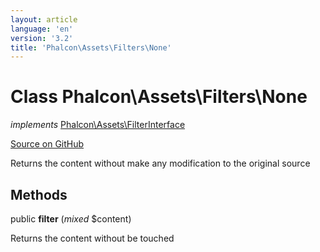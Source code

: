 ```yaml
---
layout: article
language: 'en'
version: '3.2'
title: 'Phalcon\Assets\Filters\None'
---
```

# Class **Phalcon\Assets\Filters\None**

*implements* [Phalcon\Assets\FilterInterface](/3.2/en/api/Phalcon_Assets_FilterInterface)

<a href="https://github.com/phalcon/cphalcon/tree/v3.2.0/phalcon/assets/filters/none.zep" class="btn btn-default btn-sm">Source on GitHub</a>

Returns the content without make any modification to the original source


## Methods
public  **filter** (*mixed* $content)

Returns the content without be touched



